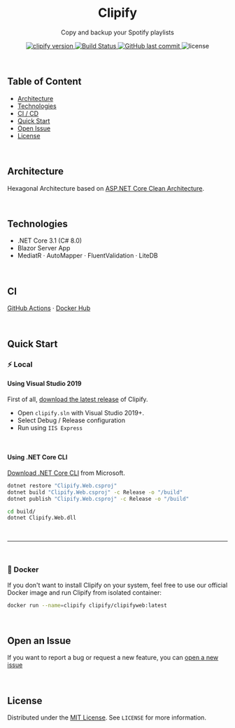 <h1 align="center">Clipify</h1>
<p align="center">
Copy and backup your Spotify playlists
</p>
<p align="center">
    <a href="https://github.com/yterraillon/clipify/releases" target="_blank">
        <img src="https://img.shields.io/badge/version-v0.0.1-blue?style=for-the-badge&logo=none" alt="clipify version" />
    </a>
    <a href="https://github.com/yterraillon/clipify/actions/workflows/dotnet.yml" target="_blank">
    <img src="https://img.shields.io/github/workflow/status/yterraillon/clipify/.NET/main.svg?style=for-the-badge"
      alt="Build Status" />
    </a>
    <a href="https://github.com/yterraillon/clipify/commits/main">
        <img src="https://img.shields.io/github/last-commit/yterraillon/clipify.svg?style=for-the-badge&logo=github&logoColor=white" alt="GitHub last commit">
    </a>
    <img src="https://img.shields.io/badge/license-mit-red?style=for-the-badge&logo=none" alt="license" />
</p>
<br>

## Table of Content
- [Architecture](#architecture)
- [Technologies](#technologies)
- [CI / CD](#ci)
- [Quick Start](#quick-start)
- [Open Issue](#open-an-issue)
- [License](#license)

<br>

## Architecture

Hexagonal Architecture based on [ASP.NET Core Clean Architecture](https://github.com/jasontaylordev/CleanArchitecture).

<br>

## Technologies

- .NET Core 3.1 (C# 8.0)
- Blazor Server App
- MediatR · AutoMapper · FluentValidation · LiteDB

<br>

## CI

[GitHub Actions](https://github.com/yterraillon/clipify/actions/workflows/dotnet.yml) · [Docker Hub](https://hub.docker.com/r/clipify/clipifyweb)

<br>

## Quick Start

### ⚡️ Local

#### Using Visual Studio 2019

First of all, [download the latest release](https://github.com/yterraillon/clipify/releases) of Clipify.

- Open `clipify.sln` with Visual Studio 2019+.
- Select Debug / Release configuration
- Run using `IIS Express`

<br>

#### Using .NET Core CLI

[Download .NET Core CLI](https://docs.microsoft.com/en-us/dotnet/core/tools/) from Microsoft.

```sh
dotnet restore "Clipify.Web.csproj"
dotnet build "Clipify.Web.csproj" -c Release -o "/build"
dotnet publish "Clipify.Web.csproj" -c Release -o "/build"

cd build/
dotnet Clipify.Web.dll
```

<br>

-----

<br>

### 🐳 Docker

If you don't want to install Clipify on your system, feel free to use our official Docker image and run Clipify from isolated container:

```sh
docker run --name=clipify clipify/clipifyweb:latest
```

<br>

## Open an Issue

If you want to report a bug or request a new feature, you can [open a new issue](https://github.com/yterraillon/clipify/issues/new/choose)

<br>

## License

Distributed under the [MIT License](https://github.com/yterraillon/clipify/blob/main/LICENSE). See `LICENSE` for more information.
